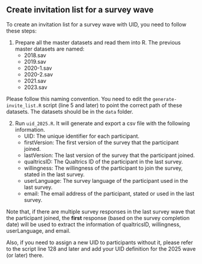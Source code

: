 ## Create invitation list for a survey wave

To create an invitation list for a survey wave with UID, you need to follow these steps:

1. Prepare all the master datasets and read them into R. The previous master datasets are named:
   - 2018.sav
   - 2019.sav
   - 2020-1.sav
   - 2020-2.sav
   - 2021.sav
   - 2023.sav

Please follow this naming convention. You need to edit the `generate-invite_list.R` script (line 5 and later) to point the correct path of these datasets. The datasets should be in the `data` folder.

2. Run `uid_2025.R`. It will generate and export a csv file with the following information.
   - UID: The unique identifier for each participant.
   - firstVersion: The first version of the survey that the participant joined.
   - lastVersion: The last version of the survey that the participant joined.
   - qualtricsID: The Qualtrics ID of the participant in the last survey.
   - willingness: The willingness of the participant to join the survey, stated in the last survey.
   - userLanguage: The survey language of the participant used in the last survey.
   - email: The email address of the participant, stated or used in the last survey.

Note that, if there are multiple survey responses in the last survey wave that the participant joined, the **first** response (based on the survey completion date) will be used to extract the information of qualtricsID, willingness, userLanguage, and email.

Also, if you need to assign a new UID to participants without it, please refer to the script line 128 and later and add your UID definition for the 2025 wave (or later) there.
